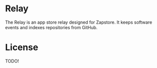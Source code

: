 # Relay

The Relay is an app store relay designed for Zapstore. It keeps software events and indexes repositories from GitHub.

# License

TODO!
